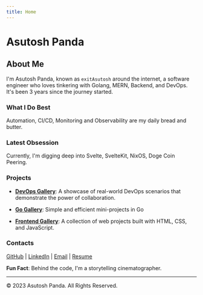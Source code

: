 ```yaml
---
title: Home
---
```


# Asutosh Panda

## About Me

I'm Asutosh Panda, known as `exitAsutosh` around the internet, a software engineer who loves tinkering with Golang, MERN, Backend, and DevOps. It's been 3 years since the journey started.

### What I Do Best 

Automation, CI/CD, Monitoring and Observability are my daily bread and butter. 

### Latest Obsession 

Currently, I'm digging deep into Svelte, SvelteKit, NixOS, Doge Coin Peering.

### Projects

- **[DevOps Gallery](https://github.com/measutosh/devops-gallery)**: A showcase of real-world DevOps scenarios that demonstrate the power of collaboration. 

- **[Go Gallery](https://github.com/measutosh/go-gallery)**: Simple and efficient mini-projects in Go 

- **[Frontend Gallery](https://github.com/measutosh/frontend-gallery)**: A collection of web projects built with HTML, CSS, and JavaScript. 

### Contacts

[GitHub](https://github.com/measutosh) | [LinkedIn](https://www.linkedin.com/in/measutosh) | [Email](mailto:asutosh.pda@gmail.com) | [Resume](https://drive.google.com/file/d/1psNDH6M0PeQAU0JRsccYPaKmAu0ziuGB/view?usp=sharing)

**Fun Fact**: Behind the code, I'm a storytelling cinematographer.

---

© 2023 Asutosh Panda. All Rights Reserved.
